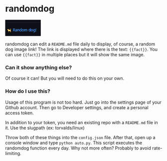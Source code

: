 # randomdog

![img](https://raw.githubusercontent.com/ajskateboarder/stuff/main/Screenshot%202021-07-23%20075316.png)

randomdog can edit a `README.md` file daily to display, of course, a random dog image link!
The link is displayed where there is the text: `{{fact}}`. 
You can use `{{fact}}` in multiple places but it will show the same image.

### Can it show anything else?

Of course it can! But you will need to do this on your own.

### How do I use this?

Usage of this program is not too hard. Just go into the settings page of your Github account.
Then go to Developer settings, and create a personal access token.

In addition to your token, you need an existing repo with a `README.md` file in it.
Use the slugpath (ex: torvalds/linux)

Throw both of these things into the `config.json` file. After that, open up a console window and type `python auto.py`.
This script executes the randomdog function every day. Why not more often? Probably to avoid rate-limiting.
